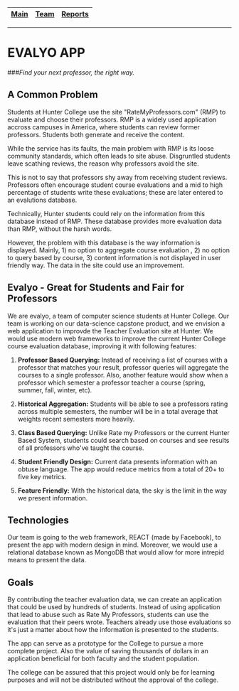 [Main](#) | [Team](../master/blurbs/team.md) | [Reports](../master/weekly_reports)
------------ | ------------- | -------------
---
# EVALYO APP

###*Find your next professor, the right way.*

## A Common Problem

Students at Hunter College use the site "RateMyProfessors.com" (RMP) to evaluate and choose their professors. RMP is a widely used application accross campuses in America, where students can review former professors. Students both generate and receive the content.

While the service has its faults, the main problem with RMP is its loose community standards, which often leads to site abuse. Disgruntled students leave scathing reviews, the reason why professors avoid the site.

This is not to say that professors shy away from receiving student reviews. Professors often encourage student course evaluations and a mid to high percentage of students write these evaluations; these are later entered to an evalutions database.

Technically, Hunter students could rely on the information from this database instead of RMP. These database provides more evaluation data than RMP, without the harsh words.

However, the problem with this database is the way information is displayed. Mainly, 1) no option to aggregate course evaluation , 2) no option to query based by course, 3) content information is not displayed in user friendly way. The data in the site could use an improvement.

## Evalyo - Great for Students and Fair for Professors

We are evalyo, a team of computer science students at Hunter College. Our team is working on our data-science capstone product, and we envision a web application to improvde the Teacher Evaluation site at Hunter. We would use modern web frameworks to improve the current Hunter College course evaluation database, improving it with following features:

1. **Professor Based Querying:** Instead of receiving a list of courses with a professor that matches your result, professor queries will aggregate the courses to a single professor. Also, another feature would show when a professor which semester a professor teacher a course (spring, summer, fall, winter, etc).

2. **Historical Aggregation:** Students will be able to see a professors rating across multiple semesters, the number will be in a total average that weights recent semesters more heavily.

3. **Class Based Querying:** Unlike Rate my Professors or the current Hunter Based System, students could search based on courses and see results of all professors who've taught the course.

4. **Student Friendly Design:** Current data presents information with an obtuse language. The app would reduce metrics from a total of 20+ to five key metrics.

5. **Feature Friendly:** With the historical data, the sky is the limit in the way we present information.

## Technologies

Our team is going to the web framework, REACT (made by Facebook), to present the app with modern design in mind. Moreover, we would use a relational database known as MongoDB that would allow for more intrepid means to present the data.

## Goals

By contributing the teacher evaluation data, we can create an application that could be used by hundreds of students. Instead of using application that lead to abuse such as Rate My Professors, students can use the evaluation that their peers wrote. Teachers already use those evaluations so it's just a matter about how the information is presented to the students.

The app can serve as a prototype for the College to pursue a more complete project. Also the value of saving thousands of dollars in an application beneficial for both faculty and the student population.

The college can be assured that this project would only be for learning purposes and will not be distributed without the approval of the college.
